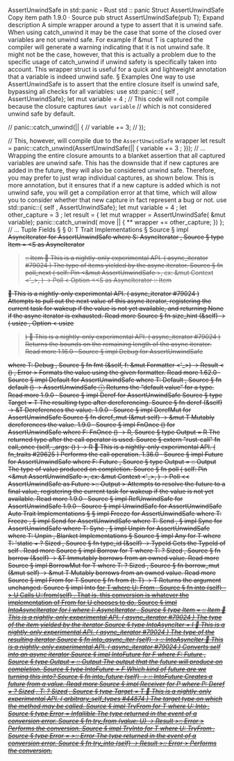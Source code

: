 AssertUnwindSafe in std::panic - Rust
std
::
panic
Struct
AssertUnwindSafe
Copy item path
1.9.0
·
Source
pub struct AssertUnwindSafe<T>(pub T);
Expand description
A simple wrapper around a type to assert that it is unwind safe.
When using
catch_unwind
it may be the case that some of the closed over
variables are not unwind safe. For example if
&mut T
is captured the
compiler will generate a warning indicating that it is not unwind safe. It
might not be the case, however, that this is actually a problem due to the
specific usage of
catch_unwind
if unwind safety is specifically taken into
account. This wrapper struct is useful for a quick and lightweight
annotation that a variable is indeed unwind safe.
§
Examples
One way to use
AssertUnwindSafe
is to assert that the entire closure
itself is unwind safe, bypassing all checks for all variables:
use
std::panic::{
self
, AssertUnwindSafe};
let
mut
variable =
4
;
// This code will not compile because the closure captures `&mut variable`
// which is not considered unwind safe by default.

// panic::catch_unwind(|| {
//     variable += 3;
// });

// This, however, will compile due to the `AssertUnwindSafe` wrapper
let
result = panic::catch_unwind(AssertUnwindSafe(|| {
    variable +=
3
;
}));
// ...
Wrapping the entire closure amounts to a blanket assertion that all captured
variables are unwind safe. This has the downside that if new captures are
added in the future, they will also be considered unwind safe. Therefore,
you may prefer to just wrap individual captures, as shown below. This is
more annotation, but it ensures that if a new capture is added which is not
unwind safe, you will get a compilation error at that time, which will
allow you to consider whether that new capture in fact represent a bug or
not.
use
std::panic::{
self
, AssertUnwindSafe};
let
mut
variable =
4
;
let
other_capture =
3
;
let
result = {
let
mut
wrapper = AssertUnwindSafe(
&mut
variable);
    panic::catch_unwind(
move
|| {
**
wrapper += other_capture;
    })
};
// ...
Tuple Fields
§
§
0: T
Trait Implementations
§
Source
§
impl<S>
AsyncIterator
for
AssertUnwindSafe
<S>
where
    S:
AsyncIterator
,
Source
§
type
Item
= <S as
AsyncIterator
>::
Item
🔬
This is a nightly-only experimental API. (
async_iterator
#79024
)
The type of items yielded by the async iterator.
Source
§
fn
poll_next
(
    self:
Pin
<&mut
AssertUnwindSafe
<S>>,
    cx: &mut
Context
<'_>,
) ->
Poll
<
Option
<<S as
AsyncIterator
>::
Item
>>
🔬
This is a nightly-only experimental API. (
async_iterator
#79024
)
Attempts to pull out the next value of this async iterator, registering the
current task for wakeup if the value is not yet available, and returning
None
if the async iterator is exhausted.
Read more
Source
§
fn
size_hint
(&self) -> (
usize
,
Option
<
usize
>)
🔬
This is a nightly-only experimental API. (
async_iterator
#79024
)
Returns the bounds on the remaining length of the async iterator.
Read more
1.16.0
·
Source
§
impl<T>
Debug
for
AssertUnwindSafe
<T>
where
    T:
Debug
,
Source
§
fn
fmt
(&self, f: &mut
Formatter
<'_>) ->
Result
<
()
,
Error
>
Formats the value using the given formatter.
Read more
1.62.0
·
Source
§
impl<T>
Default
for
AssertUnwindSafe
<T>
where
    T:
Default
,
Source
§
fn
default
() ->
AssertUnwindSafe
<T>
ⓘ
Returns the “default value” for a type.
Read more
1.9.0
·
Source
§
impl<T>
Deref
for
AssertUnwindSafe
<T>
Source
§
type
Target
= T
The resulting type after dereferencing.
Source
§
fn
deref
(&self) ->
&T
Dereferences the value.
1.9.0
·
Source
§
impl<T>
DerefMut
for
AssertUnwindSafe
<T>
Source
§
fn
deref_mut
(&mut self) ->
&mut T
Mutably dereferences the value.
1.9.0
·
Source
§
impl<R, F>
FnOnce
() for
AssertUnwindSafe
<F>
where
    F:
FnOnce
() -> R,
Source
§
type
Output
= R
The returned type after the call operator is used.
Source
§
extern "rust-call" fn
call_once
(self, _args:
()
) -> R
🔬
This is a nightly-only experimental API. (
fn_traits
#29625
)
Performs the call operation.
1.36.0
·
Source
§
impl<F>
Future
for
AssertUnwindSafe
<F>
where
    F:
Future
,
Source
§
type
Output
= <F as
Future
>::
Output
The type of value produced on completion.
Source
§
fn
poll
(
    self:
Pin
<&mut
AssertUnwindSafe
<F>>,
    cx: &mut
Context
<'_>,
) ->
Poll
<<
AssertUnwindSafe
<F> as
Future
>::
Output
>
Attempts to resolve the future to a final value, registering
the current task for wakeup if the value is not yet available.
Read more
1.9.0
·
Source
§
impl<T>
RefUnwindSafe
for
AssertUnwindSafe
<T>
1.9.0
·
Source
§
impl<T>
UnwindSafe
for
AssertUnwindSafe
<T>
Auto Trait Implementations
§
§
impl<T>
Freeze
for
AssertUnwindSafe
<T>
where
    T:
Freeze
,
§
impl<T>
Send
for
AssertUnwindSafe
<T>
where
    T:
Send
,
§
impl<T>
Sync
for
AssertUnwindSafe
<T>
where
    T:
Sync
,
§
impl<T>
Unpin
for
AssertUnwindSafe
<T>
where
    T:
Unpin
,
Blanket Implementations
§
Source
§
impl<T>
Any
for T
where
    T: 'static + ?
Sized
,
Source
§
fn
type_id
(&self) ->
TypeId
Gets the
TypeId
of
self
.
Read more
Source
§
impl<T>
Borrow
<T> for T
where
    T: ?
Sized
,
Source
§
fn
borrow
(&self) ->
&T
Immutably borrows from an owned value.
Read more
Source
§
impl<T>
BorrowMut
<T> for T
where
    T: ?
Sized
,
Source
§
fn
borrow_mut
(&mut self) ->
&mut T
Mutably borrows from an owned value.
Read more
Source
§
impl<T>
From
<T> for T
Source
§
fn
from
(t: T) -> T
Returns the argument unchanged.
Source
§
impl<T, U>
Into
<U> for T
where
    U:
From
<T>,
Source
§
fn
into
(self) -> U
Calls
U::from(self)
.
That is, this conversion is whatever the implementation of
From
<T> for U
chooses to do.
Source
§
impl<I>
IntoAsyncIterator
for I
where
    I:
AsyncIterator
,
Source
§
type
Item
= <I as
AsyncIterator
>::
Item
🔬
This is a nightly-only experimental API. (
async_iterator
#79024
)
The type of the item yielded by the iterator
Source
§
type
IntoAsyncIter
= I
🔬
This is a nightly-only experimental API. (
async_iterator
#79024
)
The type of the resulting iterator
Source
§
fn
into_async_iter
(self) -> <I as
IntoAsyncIterator
>::
IntoAsyncIter
🔬
This is a nightly-only experimental API. (
async_iterator
#79024
)
Converts
self
into an async iterator
Source
§
impl<F>
IntoFuture
for F
where
    F:
Future
,
Source
§
type
Output
= <F as
Future
>::
Output
The output that the future will produce on completion.
Source
§
type
IntoFuture
= F
Which kind of future are we turning this into?
Source
§
fn
into_future
(self) -> <F as
IntoFuture
>::
IntoFuture
Creates a future from a value.
Read more
Source
§
impl<P, T>
Receiver
for P
where
    P:
Deref
<Target = T> + ?
Sized
,
    T: ?
Sized
,
Source
§
type
Target
= T
🔬
This is a nightly-only experimental API. (
arbitrary_self_types
#44874
)
The target type on which the method may be called.
Source
§
impl<T, U>
TryFrom
<U> for T
where
    U:
Into
<T>,
Source
§
type
Error
=
Infallible
The type returned in the event of a conversion error.
Source
§
fn
try_from
(value: U) ->
Result
<T, <T as
TryFrom
<U>>::
Error
>
Performs the conversion.
Source
§
impl<T, U>
TryInto
<U> for T
where
    U:
TryFrom
<T>,
Source
§
type
Error
= <U as
TryFrom
<T>>::
Error
The type returned in the event of a conversion error.
Source
§
fn
try_into
(self) ->
Result
<U, <U as
TryFrom
<T>>::
Error
>
Performs the conversion.